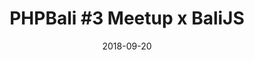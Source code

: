 ---
extends: _layouts.event
type: meetup
title: "PHPBali #3 Meetup x BaliJS"
description: Kolaborasi meetup komunitas programmer di Bali yakni PHPBali dengan BaliJS. Hal yang kita bahas adalah PHP, NodeJS dan sesi baru dari kami yakni tukar pikiran.
datetime: 20 September 2018 18:00 - 21:00 WITA
date: 2018-09-20
location:
    name: STMIK Primakara
    address: STMIK Primakara Technopreneurship Campus, Jalan Tukad Badung, Renon, Denpasar City, Bali, Indonesia
topics:
    - name: Moving from PHP to NodeJS
      desc: Mikha akan bercerita pengalamannya saat berpindah bahasa pemrograman PHP ke NodeJS, apa keunggulan dan kekurangan dari menggunakan NodeJS.
      speakers:
        - name: Trimikha Valentius
          avatar: https://avatars.githubusercontent.com/u/890146?v=4
    - name: 1% lebih baik dengan Laravel
      desc: Berkat kehadiran Laravel, Jimmy akan berbagi pengalamannya apa saja yang ia dapatkan saat menggunakan Laravel.
      speakers:
        - name: Wayan Jimmy
          avatar: https://avatars.githubusercontent.com/u/1282808?v=4
    - name: Pola Belajar Programmer
      desc: Marvel akan memimpin sesi tukar pikiran (sesi baru yang diciptakan PHPBali) mengenai pola belajar programmer profesional dan hal-hal apa saja yang bisa kita gunakan untuk improvisasi pola belajar kita.
      speakers:
        - name: Marvel Alexius
          avatar: https://avatars.githubusercontent.com/u/19234751?v=4
---